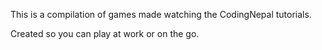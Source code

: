 This is a compilation of games made watching the CodingNepal tutorials.

Created so you can play at work or on the go.